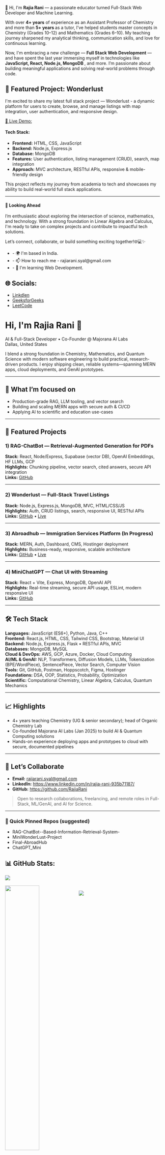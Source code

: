👋 Hi, I'm <b>Rajia Rani</b> — a passionate educator turned Full-Stack Web Developer and Machine Learning.
<p>
  With over <b> 4+ years</b> of experience as an Assistant Professor of Chemistry and more than <b> 5+ years </b> as a tutor, I’ve helped students master concepts in Chemistry (Grades 10–12) and Mathematics (Grades 6–10). My teaching journey sharpened my analytical thinking, communication skills, and love for continuous learning.
</p>

<p>
  Now, I'm embracing a new challenge — <b>Full Stack Web Development</b> — and have spent the last year immersing myself in technologies like <b>JavaScript, React, Node.js, MongoDB </b>, and more. I’m passionate about 
  building meaningful applications and solving real-world problems through code.
</p>
<h2>🌟 Featured Project: Wonderlust</h2>
<p>
  I'm excited to share my latest full stack project — Wonderlust - a dynamic platform for users to create, browse, and manage listings with map integration, user authentication, and responsive design.
</p>
<a href="https://miniwonderlust-project.onrender.com/listings">🔗 Live Demo:</a>
<h4>Tech Stack:</h4>
<ul>
<li><b>Frontend:</b> HTML, CSS, JavaScript</li>
<li><b>Backend:</b> Node.js, Express.js</li>
<li><b>Database:</b> MongoDB</li>
<li><b>Features:</b> User authentication, listing management (CRUD), search, map integration</li>
<li><b>Approach:</b> MVC architecture, RESTful APIs, responsive & mobile-friendly design</li>
</ul>
<p>This project reflects my journey from academia to tech and showcases my ability to build real-world full stack applications.</p>
<hr>
<h4>💭 Looking Ahead</h4>
<p>
I’m enthusiastic about exploring the intersection of science, mathematics, and technology. With a strong foundation in Linear Algebra and Calculus, I'm ready to take on complex projects and contribute to impactful tech solutions.
</p>
<p>
  Let’s connect, collaborate, or build something exciting together!🌐💻✨
</p>
<ul>
  <li>- 🌍 I'm based in India. </li>
  <li>- 📫 How to reach me - rajiarani.syal@gmail.com </li>
  <li>- 🧠 I'm learning Web Development. </li>
</ul>

<h2> 🌐 Socials:</h2>
<ul>
  <li><a href="https://www.linkedin.com/in/rajia-rani-935b71187/">Linkdlen </a></li>
  <li><a href="https://www.geeksforgeeks.org/user/rajiaracwmt/?_gl=1*rqiwig*_up*MQ..*_gs*MQ..&gclid=Cj0KCQjw2N2_BhCAARIsAK4pEkUZn8csGiIwZ3Axqv5-WpRsvL0MGRYVGqVYCuE1JGb6CXRsngtfq5oaAr7QEALw_wcB">GeeksforGeeks </a></li>
  <li><a href="https://leetcode.com/progress/"> LeetCode </a></li>
</ul>

# Hi, I'm Rajia Rani 👋
AI & Full-Stack Developer • Co-Founder @ Majorana AI Labs  
Dallas, United States

I blend a strong foundation in Chemistry, Mathematics, and Quantum Science with modern software engineering to build practical, research-driven products. I enjoy shipping clean, reliable systems—spanning MERN apps, cloud deployments, and GenAI prototypes.

---

## 🔭 What I’m focused on
- Production-grade RAG, LLM tooling, and vector search
- Building and scaling MERN apps with secure auth & CI/CD
- Applying AI to scientific and education use-cases

---

## 🚀 Featured Projects

### 1) RAG-ChatBot — Retrieval-Augmented Generation for PDFs
**Stack:** React, Node/Express, Supabase (vector DB), OpenAI Embeddings, HF LLMs, GCP  
**Highlights:** Chunking pipeline, vector search, cited answers, secure API integration  
**Links:** [GitHub](https://github.com/RajiaRani/RAG-ChatBot--Based-Information-Retrieval-System-)

---

### 2) Wonderlust — Full-Stack Travel Listings
**Stack:** Node.js, Express.js, MongoDB, MVC, HTML/CSS/JS  
**Highlights:** Auth, CRUD listings, search, responsive UI, RESTful APIs  
**Links:** [GitHub](https://github.com/RajiaRani/MiniWonderLust-Project) • [Live](https://miniwonderlust-project.onrender.com/listings)

---

### 3) Abroadhub — Immigration Services Platform (In Progress)
**Stack:** MERN, Auth, Dashboard, CMS, Hostinger deployment  
**Highlights:** Business-ready, responsive, scalable architecture  
**Links:** [GitHub](https://github.com/RajiaRani/Final-AbroadHub) • [Live](https://abroadhub.in/)

---

### 4) MiniChatGPT — Chat UI with Streaming
**Stack:** React + Vite, Express, MongoDB, OpenAI API  
**Highlights:** Real-time streaming, secure API usage, ESLint, modern responsive UI  
**Links:** [GitHub](https://github.com/RajiaRani/ChatGPT_Mini)

---

## 🛠️ Tech Stack

**Languages:** JavaScript (ES6+), Python, Java, C++  
**Frontend:** React.js, HTML, CSS, Tailwind CSS, Bootstrap, Material UI  
**Backend:** Node.js, Express.js, Flask • RESTful APIs, MVC  
**Databases:** MongoDB, MySQL  
**Cloud & DevOps:** AWS, GCP, Azure, Docker, Cloud Computing  
**AI/ML & GenAI:** NLP, Transformers, Diffusion Models, LLMs, Tokenization (BPE/WordPiece), SentencePiece, Vector Search, Computer Vision  
**Tools:** Git, GitHub, Postman, Hoppscotch, Figma, Hostinger  
**Foundations:** DSA, OOP, Statistics, Probability, Optimization  
**Scientific:** Computational Chemistry, Linear Algebra, Calculus, Quantum Mechanics

---

## 📈 Highlights
- 4+ years teaching Chemistry (UG & senior secondary); head of Organic Chemistry Lab  
- Co-founded Majorana AI Labs (Jan 2025) to build AI & Quantum Computing solutions  
- Hands-on experience deploying apps and prototypes to cloud with secure, documented pipelines

---

## 🤝 Let’s Collaborate
- **Email:** rajiarani.syal@gmail.com  
- **LinkedIn:** https://www.linkedin.com/in/rajia-rani-935b71187/  
- **GitHub:** https://github.com/RajiaRani

> Open to research collaborations, freelancing, and remote roles in Full-Stack, ML/GenAI, and AI for Science.

---

### 🔖 Quick Pinned Repos (suggested)
- RAG-ChatBot--Based-Information-Retrieval-System-
- MiniWonderLust-Project
- Final-AbroadHub
- ChatGPT_Mini




<h2> 📊 GitHub Stats:</h2>
<div><img src="https://github-readme-stats.vercel.app/api/top-langs/?username=RajiaRani&theme=dark&hide_border=false&include_all_commits=true&count_private=true&layout=compact"/></div>
</br>
<div><img align="left" width="47%" src="https://github-readme-stats.vercel.app/api?username=RajiaRani&show_icons=true&theme=radical" /></div>
</br>
<div><img src="https://github-readme-streak-stats.herokuapp.com/?user=RajiaRani&theme=dark&hide_border=false" /></div>





      
    
  
      
 

<!---
RajiaRani/RajiaRani is a ✨ special ✨ repository because its `README.md` (this file) appears on your GitHub profile.
You can click the Preview link to take a look at your changes.
--->
